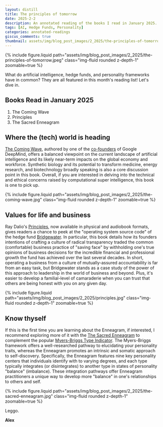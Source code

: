 ```yaml
---
layout: distill
title: The principles of tomorrow
date: 2025-2-2
description: An annotated reading of the books I read in January 2025.
tags: [AI, Hedge Funds, Personality]
categories: annotated-readings
giscus_comments: true
thumbnail: assets/img/blog_post_images/2_2025/the-principles-of-tomorrow.jpeg
---
```


<div class="l-page">
  {% include figure.liquid path="assets/img/blog_post_images/2_2025/the-principles-of-tomorrow.jpeg" class="img-fluid rounded z-depth-1" zoomable=true %}
</div>

What do artificial intelligence, hedge funds, and personality frameworks have in common? They are all featured in this month's reading list! Let's dive in.

## Books Read in January 2025
1. The Coming Wave
2. Principles
3. The Sacred Enneagram

## Where the (tech) world is heading

[The Coming Wave](https://the-coming-wave.com/), authored by one of the [co-founders](https://en.wikipedia.org/wiki/Mustafa_Suleyman) of Google DeepMind, offers a balanced viewpoint on the current landscape of artificial intelligence and its likely near-term impacts on the global economy and workforce. Synthetic biology and its potential to transform medicine, energy research, and biotechnology broadly speaking is also a core discussion point in this book. Overall, if you are interested in delving into the technical and ethical concerns raised by computational super intelligence, this book is one to pick up.

<div class="l-body">
  {% include figure.liquid path="assets/img/blog_post_images/2_2025/the-coming-wave.jpg" class="img-fluid rounded z-depth-1" zoomable=true %}
</div>

## Values for life and business

Ray Dalio's [Principles](https://www.principles.com/), now available in physical and audiobook formats, gives readers a chance to peek at the "operating system source code" of the hedge fund [Bridgewater](https://www.bridgewater.com/). In particular, this book details how its founders intentions of crafting a culture of radical transparency traded the common (comfortable) business practice of "saving face" by withholding one's true opinions of business decisions for the incredible financial and professional growth the fund has achieved over the last several decades. In short, operating a business from a culture of mutually-assured accountability is far from an easy task, but Bridgewater stands as a case study of the power of this approach to leadership in the world of business and beyond. Plus, it's easier to develop a familial-level of camaraderie when you can trust that others are being honest with you on any given day.

<div class="l-body">
  {% include figure.liquid path="assets/img/blog_post_images/2_2025/principles.jpg" class="img-fluid rounded z-depth-1" zoomable=true %}
</div>

## Know thyself

If this is the first time you are learning about the Enneagram, if interested, I recommend exploring more of it with the [The Sacred Enneagram](https://chrisheuertz.com/books/) to complement the popular [Myers-Briggs Type Indicator](https://www.myersbriggs.org/my-mbti-personality-type/myers-briggs-overview/). The Myers-Briggs framework offers a well-researched pathway to elucidating your personality traits, whereas the Enneagram promotes an intrinsic and somatic approach to self-discovery. Specifically, the Enneagram features nine key personality centers that individuals identify with to varying degrees, and each type typically integrates (or disintegrates) to another type in states of personality "balance" (imbalance). These integration pathways offer Enneagram practitioners a unique way to develop more "balance" in one's relationships to others and self.

<div class="l-body">
  {% include figure.liquid path="assets/img/blog_post_images/2_2025/the-sacred-enneagram.jpg" class="img-fluid rounded z-depth-1" zoomable=true %}
</div>

Leggo.

**Alex**